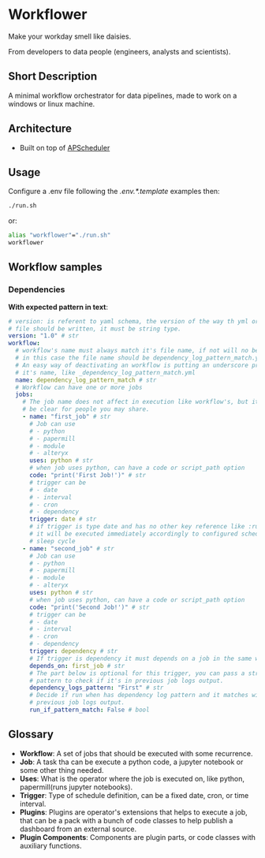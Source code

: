 # Workflower

Make your workday smell like daisies.

From developers to data people (engineers, analysts and scientists).

## Short Description

A minimal workflow orchestrator for data pipelines, made to work on a windows or linux machine.

## Architecture

- Built on top of [APScheduler](https://github.com/agronholm/apscheduler)

## Usage

Configure a .env file following the _.env.\*.template_ examples then:

```sh
./run.sh
```

or:

```sh
alias "workflower"="./run.sh"
workflower
```

## Workflow samples

### Dependencies

**With expected pattern in text**:

```yaml
# version: is referent to yaml schema, the version of the way th yml or yaml
# file should be written, it must be string type.
version: "1.0" # str
workflow:
  # workflow's name must always match it's file name, if not will no be load,
  # in this case the file name should be dependency_log_pattern_match.yml
  # An easy way of deactivating an workflow is putting an underscore prefix in
  # it's name, like _dependency_log_pattern_match.yml
  name: dependency_log_pattern_match # str
  # Workflow can have one or more jobs
  jobs:
    # The job name does not affect in execution like workflow's, but it should
    # be clear for people you may share.
    - name: "first_job" # str
      # Job can use
      # - python
      # - papermill
      # - module
      # - alteryx
      uses: python # str
      # when job uses python, can have a code or script_path option
      code: "print('First Job!')" # str
      # trigger can be
      # - date
      # - interval
      # - cron
      # - dependency
      trigger: date # str
      # if trigger is type date and has no other key reference like :run_date:
      # it will be executed immediately accordingly to configured scheduler
      # sleep cycle
    - name: "second_job" # str
      # Job can use
      # - python
      # - papermill
      # - module
      # - alteryx
      uses: python # str
      # when job uses python, can have a code or script_path option
      code: "print('Second Job!')" # str
      # trigger can be
      # - date
      # - interval
      # - cron
      # - dependency
      trigger: dependency # str
      # If trigger is dependency it must depends on a job in the same workflow
      depends_on: first_job # str
      # The part below is optional for this trigger, you can pass a string
      # pattern to check if it's in previous job logs output.
      dependency_logs_pattern: "First" # str
      # Decide if run when has dependency log pattern and it matches with
      # previous job logs output.
      run_if_pattern_match: False # bool
```

## Glossary

- **Workflow**:
  A set of jobs that should be executed with some recurrence.
- **Job**:
  A task tha can be execute a python code, a jupyter notebook or some other thing needed.
- **Uses**:
  What is the operator where the job is executed on, like python, papermill(runs jupyter notebooks).
- **Trigger**:
  Type of schedule definition, can be a fixed date, cron, or time interval.
- **Plugins**:
  Plugins are operator's extensions that helps to execute a job, that can be a pack with a bunch of code classes to help publish a dashboard from an external source.
- **Plugin Components**:
  Components are plugin parts, or code classes with auxiliary functions.
